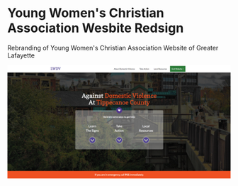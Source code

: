 # Young Women's Christian Association Wesbite Redsign
Rebranding of Young Women's Christian Association Website of Greater Lafayette

![Screenshot](screenshot.png)
